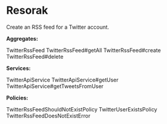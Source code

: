 # Resorak

Create an RSS feed for a Twitter account.

**Aggregates:**

TwitterRssFeed
TwitterRssFeed#getAll
TwitterRssFeed#create
TwitterRssFeed#delete

**Services:**

TwitterApiService
TwitterApiService#getUser
TwitterApiService#getTweetsFromUser

**Policies:**

TwitterRssFeedShouldNotExistPolicy
TwitterUserExistsPolicy
TwitterRssFeedDoesNotExistError
